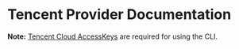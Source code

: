 # Tencent Provider Documentation

**Note:** [Tencent Cloud AccessKeys](./guide/credentials.md) are required for using the CLI.
